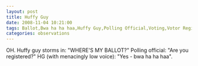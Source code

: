 ```yaml
---
layout: post
title: Huffy Guy
date: 2008-11-04 10:21:00
tags: Ballot,Bwa ha ha haa,Huffy Guy,Polling Official,Voting,Votor Registration
categories: observations
---
```


OH. Huffy guy storms in: "WHERE'S MY BALLOT?" Polling official: "Are you
registered?" HG (with menacingly low voice): "Yes - bwa ha ha haa".





